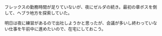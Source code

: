 フレックスの勤務時間が足りていないが、夜にゼルダの続き。最初の章ボスを倒して、ヘブラ地方を探索していた。

明日は夜に練習があるので出社しようかと思ったが、会議が多いし終わっていない仕事を午前中に進めたいので、在宅にしておこう。

